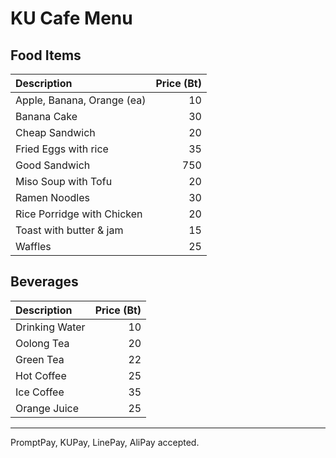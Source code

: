 # KU Cafe Menu

## Food Items

| Description                | Price (Bt) |
|:---------------------------|-----:|
| Apple, Banana, Orange (ea) |  10  |
| Banana Cake                |  30  |
| Cheap Sandwich             |  20  |
| Fried Eggs with rice       |  35  |
| Good Sandwich              |  750 |
| Miso Soup with Tofu        |  20  |
| Ramen Noodles              |  30  |
| Rice Porridge with Chicken |  20  |
| Toast with butter & jam    |  15  |
| Waffles                    |  25  |

## Beverages

| Description                | Price (Bt) |
|:---------------------------|-----:|
| Drinking Water             |  10  |
| Oolong Tea                 |  20  |
| Green Tea                  |  22  |
| Hot Coffee                 |  25  |
| Ice Coffee                 |  35  |
| Orange Juice               |  25  |

---

PromptPay, KUPay, LinePay, AliPay accepted.
